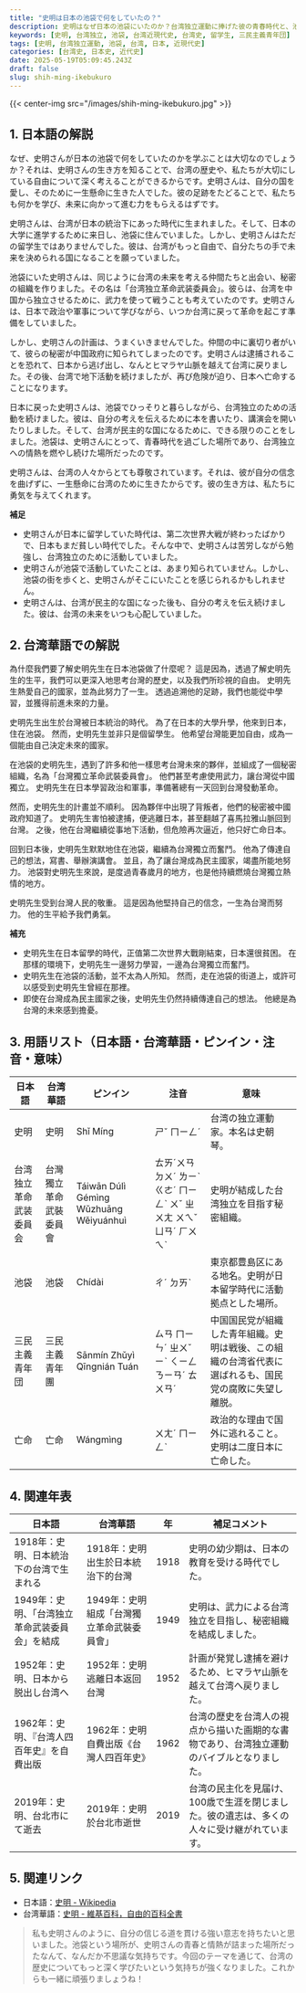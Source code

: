 ```yaml
---
title: "史明は日本の池袋で何をしていたの？"
description: 史明はなぜ日本の池袋にいたのか？台湾独立運動に捧げた彼の青春時代と、池袋での活動を解説します。
keywords: [史明, 台湾独立, 池袋, 台湾近現代史, 台湾史, 留学生, 三民主義青年団]
tags: [史明, 台湾独立運動, 池袋, 台湾, 日本, 近現代史]
categories: [台湾史, 日本史, 近代史]
date: 2025-05-19T05:09:45.243Z
draft: false
slug: shih-ming-ikebukuro
---
```


{{< center-img src="/images/shih-ming-ikebukuro.jpg" >}}

## 1. 日本語の解説

なぜ、史明さんが日本の池袋で何をしていたのかを学ぶことは大切なのでしょうか？それは、史明さんの生き方を知ることで、台湾の歴史や、私たちが大切にしている自由について深く考えることができるからです。史明さんは、自分の国を愛し、そのために一生懸命に生きた人でした。彼の足跡をたどることで、私たちも何かを学び、未来に向かって進む力をもらえるはずです。

史明さんは、台湾が日本の統治下にあった時代に生まれました。そして、日本の大学に進学するために来日し、池袋に住んでいました。しかし、史明さんはただの留学生ではありませんでした。彼は、台湾がもっと自由で、自分たちの手で未来を決められる国になることを願っていました。

池袋にいた史明さんは、同じように台湾の未来を考える仲間たちと出会い、秘密の組織を作りました。その名は「台湾独立革命武装委員会」。彼らは、台湾を中国から独立させるために、武力を使って戦うことも考えていたのです。史明さんは、日本で政治や軍事について学びながら、いつか台湾に戻って革命を起こす準備をしていました。

しかし、史明さんの計画は、うまくいきませんでした。仲間の中に裏切り者がいて、彼らの秘密が中国政府に知られてしまったのです。史明さんは逮捕されることを恐れて、日本から逃げ出し、なんとヒマラヤ山脈を越えて台湾に戻りました。その後、台湾で地下活動を続けましたが、再び危険が迫り、日本へ亡命することになります。

日本に戻った史明さんは、池袋でひっそりと暮らしながら、台湾独立のための活動を続けました。彼は、自分の考えを伝えるために本を書いたり、講演会を開いたりしました。そして、台湾が民主的な国になるために、できる限りのことをしました。池袋は、史明さんにとって、青春時代を過ごした場所であり、台湾独立への情熱を燃やし続けた場所だったのです。

史明さんは、台湾の人々からとても尊敬されています。それは、彼が自分の信念を曲げずに、一生懸命に台湾のために生きたからです。彼の生き方は、私たちに勇気を与えてくれます。

**補足**

*   史明さんが日本に留学していた時代は、第二次世界大戦が終わったばかりで、日本もまだ貧しい時代でした。そんな中で、史明さんは苦労しながら勉強し、台湾独立のために活動していました。
*   史明さんが池袋で活動していたことは、あまり知られていません。しかし、池袋の街を歩くと、史明さんがそこにいたことを感じられるかもしれません。
*   史明さんは、台湾が民主的な国になった後も、自分の考えを伝え続けました。彼は、台湾の未来をいつも心配していました。

## 2. 台湾華語での解説

為什麼我們要了解史明先生在日本池袋做了什麼呢？ 這是因為，透過了解史明先生的生平，我們可以更深入地思考台灣的歷史，以及我們所珍視的自由。 史明先生熱愛自己的國家，並為此努力了一生。 透過追溯他的足跡，我們也能從中學習，並獲得前進未來的力量。

史明先生出生於台灣被日本統治的時代。 為了在日本的大學升學，他來到日本，住在池袋。 然而，史明先生並非只是個留學生。 他希望台灣能更加自由，成為一個能由自己決定未來的國家。

在池袋的史明先生，遇到了許多和他一樣思考台灣未來的夥伴，並組成了一個秘密組織，名為「台灣獨立革命武裝委員會」。 他們甚至考慮使用武力，讓台灣從中國獨立。 史明先生在日本學習政治和軍事，準備著總有一天回到台灣發動革命。

然而，史明先生的計畫並不順利。 因為夥伴中出現了背叛者，他們的秘密被中國政府知道了。 史明先生害怕被逮捕，便逃離日本，甚至翻越了喜馬拉雅山脈回到台灣。 之後，他在台灣繼續從事地下活動，但危險再次逼近，他只好亡命日本。

回到日本後，史明先生默默地住在池袋，繼續為台灣獨立而奮鬥。 他為了傳達自己的想法，寫書、舉辦演講會。 並且，為了讓台灣成為民主國家，竭盡所能地努力。 池袋對史明先生來說，是度過青春歲月的地方，也是他持續燃燒台灣獨立熱情的地方。

史明先生受到台灣人民的敬重。 這是因為他堅持自己的信念，一生為台灣而努力。 他的生平給予我們勇氣。

**補充**

*   史明先生在日本留學的時代，正值第二次世界大戰剛結束，日本還很貧困。 在那樣的環境下，史明先生一邊努力學習，一邊為台灣獨立而奮鬥。
*   史明先生在池袋的活動，並不太為人所知。 然而，走在池袋的街道上，或許可以感受到史明先生曾經在那裡。
*   即使在台灣成為民主國家之後，史明先生仍然持續傳達自己的想法。 他總是為台灣的未來感到擔憂。

## 3. 用語リスト（日本語・台湾華語・ピンイン・注音・意味）

| 日本語           | 台湾華語        | ピンイン     | 注音      | 意味                                                                                                                               |
| -------------- | ------------- | -------- | ------- | ---------------------------------------------------------------------------------------------------------------------------------- |
| 史明            | 史明           | Shǐ Míng | ㄕˇ ㄇㄧㄥˊ | 台湾の独立運動家。本名は史朝琴。                                                                                                                             |
| 台湾独立革命武装委員会 | 台灣獨立革命武裝委員會 | Táiwān Dúlì Gémìng Wǔzhuāng Wěiyuánhuì | ㄊㄞˊㄨㄢ ㄉㄨˊ ㄌㄧˋ ㄍㄜˊ ㄇㄧㄥˋ ㄨˇ ㄓㄨㄤ ㄨㄟˇ ㄩㄢˊ ㄏㄨㄟˋ | 史明が結成した台湾独立を目指す秘密組織。                                                                                                                     |
| 池袋            | 池袋           | Chídài  | ㄔˊ ㄉㄞˋ  | 東京都豊島区にある地名。史明が日本留学時代に活動拠点とした場所。                                                                                                                 |
| 三民主義青年団   | 三民主義青年團  | Sānmín Zhǔyì Qīngnián Tuán | ㄙㄢ ㄇㄧㄣˊ ㄓㄨˇ ㄧˋ ㄑㄧㄥ ㄋㄧㄢˊ ㄊㄨㄢˊ | 中国国民党が組織した青年組織。史明は戦後、この組織の台湾省代表に選ばれるも、国民党の腐敗に失望し離脱。                                                                                       |
| 亡命            | 亡命           | Wángmìng | ㄨㄤˊ ㄇㄧㄥˋ | 政治的な理由で国外に逃れること。史明は二度日本に亡命した。                                                                                                                   |

## 4. 関連年表

| 日本語                               | 台湾華語                                  | 年 | 補足コメント                                                                                                                               |
| ---------------------------------- | ------------------------------------- | -- | ---------------------------------------------------------------------------------------------------------------------------------------- |
| 1918年：史明、日本統治下の台湾で生まれる             | 1918年：史明出生於日本統治下的台灣                        | 1918 | 史明の幼少期は、日本の教育を受ける時代でした。                                                                                                              |
| 1949年：史明、「台湾独立革命武装委員会」を結成        | 1949年：史明組成「台灣獨立革命武裝委員會」                    | 1949 | 史明は、武力による台湾独立を目指し、秘密組織を結成しました。                                                                                                         |
| 1952年：史明、日本から脱出し台湾へ               | 1952年：史明逃離日本返回台灣                          | 1952 | 計画が発覚し逮捕を避けるため、ヒマラヤ山脈を越えて台湾へ戻りました。                                                                                                  |
| 1962年：史明、『台湾人四百年史』を自費出版           | 1962年：史明自費出版《台灣人四百年史》                      | 1962 | 台湾の歴史を台湾人の視点から描いた画期的な書物であり、台湾独立運動のバイブルとなりました。                                                                                              |
| 2019年：史明、台北市にて逝去                    | 2019年：史明於台北市逝世                             | 2019 | 台湾の民主化を見届け、100歳で生涯を閉じました。彼の遺志は、多くの人々に受け継がれています。                                                                                           |

## 5. 関連リンク

*   日本語：[史明 - Wikipedia](https://ja.wikipedia.org/wiki/%E5%8F%B2%E6%98%8E)
*   台湾華語：[史明 - 維基百科，自由的百科全書](https://zh.wikipedia.org/wiki/%E5%8F%B2%E6%98%8E)

> 私も史明さんのように、自分の信じる道を貫ける強い意志を持ちたいと思いました。池袋という場所が、史明さんの青春と情熱が詰まった場所だったなんて、なんだか不思議な気持ちです。今回のテーマを通じて、台湾の歴史についてもっと深く学びたいという気持ちが強くなりました。これからも一緒に頑張りましょうね！
